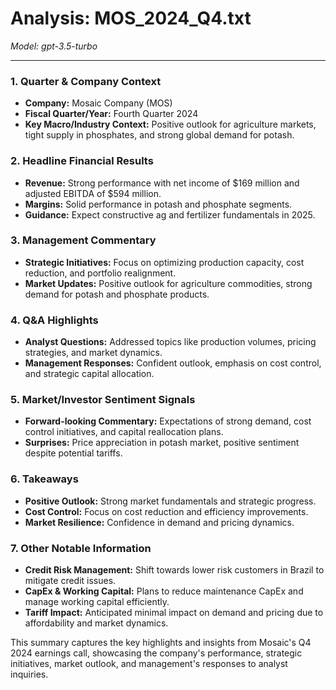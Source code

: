 # Analysis: MOS_2024_Q4.txt

*Model: gpt-3.5-turbo*

---

### 1. Quarter & Company Context
- **Company:** Mosaic Company (MOS)
- **Fiscal Quarter/Year:** Fourth Quarter 2024
- **Key Macro/Industry Context:** Positive outlook for agriculture markets, tight supply in phosphates, and strong global demand for potash.

### 2. Headline Financial Results
- **Revenue:** Strong performance with net income of $169 million and adjusted EBITDA of $594 million.
- **Margins:** Solid performance in potash and phosphate segments.
- **Guidance:** Expect constructive ag and fertilizer fundamentals in 2025.

### 3. Management Commentary
- **Strategic Initiatives:** Focus on optimizing production capacity, cost reduction, and portfolio realignment.
- **Market Updates:** Positive outlook for agriculture commodities, strong demand for potash and phosphate products.

### 4. Q&A Highlights
- **Analyst Questions:** Addressed topics like production volumes, pricing strategies, and market dynamics.
- **Management Responses:** Confident outlook, emphasis on cost control, and strategic capital allocation.

### 5. Market/Investor Sentiment Signals
- **Forward-looking Commentary:** Expectations of strong demand, cost control initiatives, and capital reallocation plans.
- **Surprises:** Price appreciation in potash market, positive sentiment despite potential tariffs.

### 6. Takeaways
- **Positive Outlook:** Strong market fundamentals and strategic progress.
- **Cost Control:** Focus on cost reduction and efficiency improvements.
- **Market Resilience:** Confidence in demand and pricing dynamics.

### 7. Other Notable Information
- **Credit Risk Management:** Shift towards lower risk customers in Brazil to mitigate credit issues.
- **CapEx & Working Capital:** Plans to reduce maintenance CapEx and manage working capital efficiently.
- **Tariff Impact:** Anticipated minimal impact on demand and pricing due to affordability and market dynamics.

This summary captures the key highlights and insights from Mosaic's Q4 2024 earnings call, showcasing the company's performance, strategic initiatives, market outlook, and management's responses to analyst inquiries.